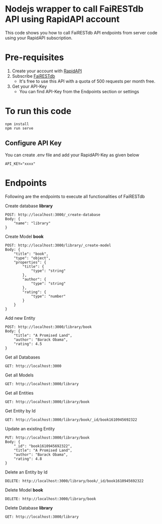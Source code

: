 # Nodejs wrapper to call FaiRESTdb API using RapidAPI account
This code shows you how to call FaiRESTdb API endpoints from server code using your RapidAPI subscription. 

# Pre-requisites
1. Create your account with [RapidAPI](https://rapidapi.com) 
2. Subscribe [FaiRESTdb](https://rapidapi.com/orbitsolve/api/fairestdb)
    - It's free to use this API with a quota of 500 requests per month free.
3. Get your API-Key  
    - You can find API-Key from the Endpoints section or settings


# To run this code
    npm install
    npm run serve

## Configure API Key
You can create .env file and add your RapidAPI-Key as given below

    API_KEY="xxxx"

# Endpoints
Following are the endpoints to execute all functionalities of FaiRESTdb

Create database **library**

    POST: http://localhost:3000/_create-database
    Body: {
        "name": "library"
    }

Create Model **book**

    POST: http://localhost:3000/library/_create-model
    Body: {
        "title": "book",
        "type": "object",
        "properties": {
            "title": {
                "type": "string"
            },
            "author": {
                "type": "string"
            },
            "rating": {
                "type": "number"
            }
        }
    }

Add new Entity

    POST: http://localhost:3000/library/book
    Body: {
        "title": "A Promised Land",
        "author": "Barack Obama",
        "rating": 4.5
    }


Get all Databases

    GET: http://localhost:3000

Get all Models

    GET: http://localhost:3000/library
    
Get all Entities

    GET: http://localhost:3000/library/book

Get Entity by Id

    GET: http://localhost:3000/library/book/_id/book1610945692322

Update an existing Entity

    PUT: http://localhost:3000/library/book
    Body: {
        "_id": "book1610945692322",
        "title": "A Promised Land",
        "author": "Barack Obama",
        "rating": 4.8
    }

Delete an Entity by Id

    DELETE: http://localhost:3000/library/book/_id/book1610945692322

Delete Model **book**

    DELETE: http://localhost:3000/library/book

Delete Database **library**

    GET: http://localhost:3000/library
